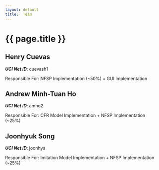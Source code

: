 ```yaml
---
layout: default
title:  Team
---
```


# {{ page.title }}


## Henry Cuevas
***UCI Net ID***: cuevash1

Responsible For: NFSP Implementation (~50%) + GUI Implementation

## Andrew Minh-Tuan Ho 
***UCI Net ID***: amho2

Responsible For: CFR Model Implementation + NFSP Implementation (~25%)

## Joonhyuk Song
***UCI Net ID***: joonhys

Responsible For: Imitation Model Implementation + NFSP Implementation (~25%)
